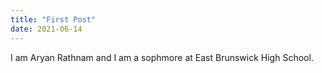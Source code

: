 ```yaml
---
title: "First Post"
date: 2021-06-14
---
```

I am Aryan Rathnam and I am a sophmore at East Brunswick High School.
